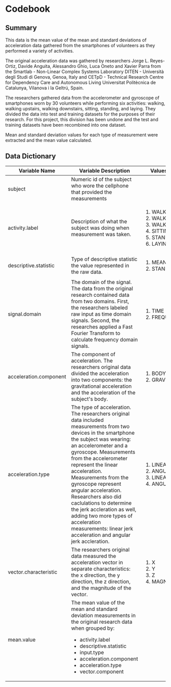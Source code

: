 # Codebook

## Summary
This data is the mean value of the mean and standard deviations
of acceleration data gathered from the smartphones of volunteers
as they performed a variety of activities.

The original acceleration data was gathered by  researchers Jorge L. 
Reyes-Ortiz, Davide Anguita, Alessandro Ghio, Luca Oneto and Xavier 
Parra from the Smartlab - Non-Linear Complex Systems Laboratory
DITEN - Università degli Studi di Genova, Genoa, Italy and
CETpD - Technical Research Centre for Dependency Care and Autonomous Living
Universitat Politècnica de Catalunya, Vilanova i la Geltrú, Spain.

The researchers gathered data from the accelerometer and gyroscope
of smartphones worn by 30 volunteers while performing six activities:
walking, walking upstairs, walking downstairs, sitting, standing,
and laying.  They divided the data into test and training datasets
for the purposes of their research.  For this project, this division
has been undone and the test and training datasets have been recombined
into one dataset.

Mean and standard deviation values for each type of measurement
were extracted and the mean value calculated.

## Data Dictionary

<table>
<thead>
<tr>
<th>Variable Name</th>
<th>Variable Description</th>
<th>Values or Explanation</th>
</thead>
<tbody>
<tr>
<td>subject</td>
<td>
Numeric id of the subject who wore the cellphone that provided the 
measurements
</td>
<td></td>
<tr>
<td>activity.label</td>
<td>
Description of what the subject was doing when measurement was taken. 
</td>
<td>
<ol>
<li>WALKING</li>
<li>WALKING_UPSTAIRS</li>
<li>WALKING_DOWNSTAIRS</li>
<li>SITTING</li>
<li>STANDING</li>
<li>LAYING</li>
</ol>
</td>
</tr>
<tr>
<td>descriptive.statistic</td>
<td>
Type of descriptive statistic the value represented in the raw data.
</td>
<td>
<ol>
<li>MEAN</li>
<li>STANDARD_DEVIATION</li>
</ol>
</td>
</tr>
<tr>
<td>signal.domain</td>
<td>
The domain of the signal. The data from the original research contained
data from two domains.  First, the researchers labeled raw input 
as time domain signals.
Second, the researches applied a Fast Fourier Transform to calculate
frequency domain signals.
</td>
<td>
<ol>
<li>TIME</li>
<li>FREQUENCY</li>
</ol>
</td>
</tr>
<tr>
<td>acceleration.component</td>
<td>
The component of acceleration.  The researchers original data divided
the acceleration into two components: the gravitational acceleration and
the acceleration of the subject's body.
</td>
<td>
<ol>
<li>BODY</li>
<li>GRAVITY</li>
</ol>
</td>
</tr>
<tr>
<td>acceleration.type</td>
<td>
The type of acceleration.  The researchers original data included measurements
from two devices in the smartphone the subject was wearing: an accelerometer
and a gyroscope.  Measurements from the accelerometer represent the
linear acceleration.  Measurements from the gyroscope represent angular
acceleration.  Researchers also did caclulations to determine the jerk
accleration as well, adding two more types of acceleration measurements:
linear jerk acceleration and angular jerk accleration.
</td>
<td>
<ol>
<li>LINEAR</li>
<li>ANGULAR</li>
<li>LINEAR_JERK</li>
<li>ANGULAR_JERK</li>
</ol>
<td>
</tr>
<tr>
<td>vector.characteristic</td>
<td>
The researchers original data measured the acceleration vector in separate
characteristics: the x direction, the y direction, the z direction, and
the magnitude of the vector.
</td>
<td>
<ol>
<li>X</li>
<li>Y</li>
<li>Z</li>
<li>MAGNITUDE</li>
</ol>
</td>
</tr>
<tr>
<td>mean.value</td>
<td>The mean value of the mean and standard deviation
measurements in the original research data when grouped by:
<ul>
<li>activity.label</li>
<li>descriptive.statistic</li>
<li>input.type</li>
<li>acceleration.component</li>
<li>acceleration.type</li>
<li>vector.component</li>
</ul>
</td>
<td></td>
</tr>
</table>

